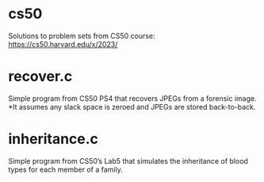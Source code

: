 # cs50
Solutions to problem sets from CS50 course: https://cs50.harvard.edu/x/2023/

# recover.c
Simple program from CS50 PS4 that recovers JPEGs from a forensic image.
*It assumes any slack space is zeroed and JPEGs are stored back-to-back.

# inheritance.c
Simple program from CS50’s Lab5 that simulates the inheritance of blood types for each member of a family.
